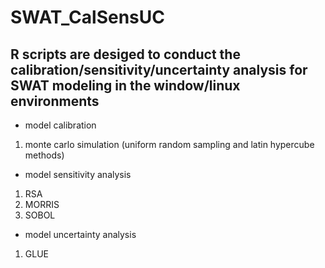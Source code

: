 # SWAT_CalSensUC

## R scripts are desiged to conduct the calibration/sensitivity/uncertainty analysis for SWAT modeling in the window/linux environments

- model calibration
 1) monte carlo simulation (uniform random sampling and latin hypercube methods)
- model sensitivity analysis
 1) RSA
 2) MORRIS
 3) SOBOL
 
- model uncertainty analysis
 1) GLUE 
